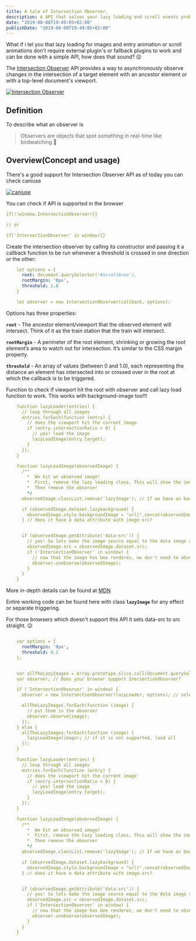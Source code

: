 ```yaml
---
title: A tale of Intersection Observer.
description: A API that solves your lazy loading and scroll events problem.
date: "2019-08-08T19:49:05+02:00"
publishDate: "2019-08-08T19:49:05+02:00"
---
```


What if i tel you that lazy loading for images and entry animation or scroll animations don't require external plugin's or fallback plugins to work and can be done with a simple API, how does that sound? :relieved:

The [Intersection Observer](https://developer.mozilla.org/en-US/docs/Web/API/Intersection_Observer_API) API provides a way to asynchronously observe changes in the intersection of a target element with an ancestor element or with a top-level document's viewport.

[![Intersection Observer](/images/intersection-observer.png "Intersection Observer")](/images/intersection-observer.png)

<!--more-->

## Definition

To describe what an observer is <blockquote>Observers are objects that spot something in real-time like birdwatching  :eyes:</blockquote>


## Overview(Concept and usage)

There's a good support for Intersection Observer API as of today you can check caniuse

[![caniuse](/images/caniuse-intersection-observer.jpg "caniuse")](/images/caniuse-intersection-observer.jpg)

You can check if API is supported in the browser

```YAML
if(!!window.IntersectionObserver){}

// or

if('IntersectionObserver' in window){}
```

Create the intersection observer by calling its constructor and passing it a callback function to be run whenever a threshold is crossed in one direction or the other:

```YAML
	let options = {
	  root: document.querySelector('#scrollArea'),
	  rootMargin: '0px',
	  threshold: 1.0
	}

	let observer = new IntersectionObserver(callback, options);
```
Options has three properties:

**`root`** - The ancestor element/viewport that the observed element will intersect. Think of it as the train station that the train will intersect.

**`rootMargin`** - A perimeter of the root element, shrinking or growing the root element’s area to watch out for intersection. It’s similar to the CSS margin property.

**`threshold`** - An array of values (between 0 and 1.0), each representing the distance an element has intersected into or crossed over in the root at which the callback is to be triggered.


Function to check if viewport hit the root with observer and call lazy load function to work. This works with background-image too!!!

```YAML
	function lazyLoader(entries) {
	  // loop through all images
	  entries.forEach(function (entry) {
	    // does the viewport hit the current image
	    if (entry.intersectionRatio > 0) {
	      // yes! load the image
	      lazyLoadImage(entry.target);
	    }
	  });
	}

	function lazyLoadImage(observedImage) {
	  /**
	    *  We hit an observed image!
	    *  First, remove the lazy loading class. This will show the image
	    *  Then remove the observer
	    */
	  observedImage.classList.remove('lazyImage'); // If we have an background image, replace the source with the data-lazyBackground attribute

	  if (observedImage.dataset.lazybackground) {
	    observedImage.style.backgroundImage = "url(".concat(observedImage.dataset.lazybackground, ")");
	  } // does it have a data attribute with image-src?


	  if (observedImage.getAttribute('data-src')) {
	    // yes! So lets make the image source equal to the data image source and render it!
	    observedImage.src = observedImage.dataset.src;
	    if ('IntersectionObserver' in window) {
	      // now that the image has bee renderes, we don't need to observe it anymore
	      observer.unobserve(observedImage);
	    }
	  }
	}

```


More in-depth details can be found at [MDN](https://developer.mozilla.org/en-US/docs/Web/API/Intersection_Observer_API)


Entire working code can be found here with class **`lazyImage`** for any effect or separate triggering.

For those browsers which doesn't support this API it sets data-src to src straight. :wink:

```YAML

	var options = {
	  rootMargin: '0px',
	  threshold: 0.1
	};


	var allTheLazyImages = Array.prototype.slice.call(document.querySelectorAll('.lazyImage'), 0);
	var observer; // Does your browser support InersectionObserver?

	if ('IntersectionObserver' in window) {
	  observer = new IntersectionObserver(lazyLoader, options); // select all our image which we want to have lazy loaded

	  allTheLazyImages.forEach(function (image) {
	    // put them in the observer
	    observer.observe(image);
	  });
	} else {
	  allTheLazyImages.forEach(function (image) {
	    lazyLoadImage(image); // if it is not supported, load all
	  });
	}

	function lazyLoader(entries) {
	  // loop through all images
	  entries.forEach(function (entry) {
	    // does the viewport hit the current image
	    if (entry.intersectionRatio > 0) {
	      // yes! load the image
	      lazyLoadImage(entry.target);
	    }
	  });
	}

	function lazyLoadImage(observedImage) {
	  /**
	    *  We hit an observed image!
	    *  First, remove the lazy loading class. This will show the image
	    *  Then remove the observer
	    */
	  observedImage.classList.remove('lazyImage'); // If we have an background image, replace the source with the data-lazyBackground attribute

	  if (observedImage.dataset.lazybackground) {
	    observedImage.style.backgroundImage = "url(".concat(observedImage.dataset.lazybackground, ")");
	  } // does it have a data attribute with image-src?


	  if (observedImage.getAttribute('data-src')) {
	    // yes! So lets make the image source equal to the data image source and render it!
	    observedImage.src = observedImage.dataset.src;
	    if ('IntersectionObserver' in window) {
	      // now that the image has bee renderes, we don't need to observe it anymore
	      observer.unobserve(observedImage);
	    }
	  }
	}

```

